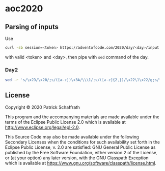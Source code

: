 # aoc2020

## Parsing of inputs

Use

```bash
curl -sb session=<token> https://adventofcode.com/2020/day/<day>/input
```

with valid \<token> and \<day>, then pipe with `sed` command of the day.

### Day2

```bash
sed -r 's/\x2D/\x20/;s/([a-z])\x3A/\\\1/;s/([a-z]{2,})/\x22\1\x22/g;s/^/\[/;s/$/\]/'
```

## License

Copyright © 2020 Patrick Schaffrath

This program and the accompanying materials are made available under the
terms of the Eclipse Public License 2.0 which is available at
http://www.eclipse.org/legal/epl-2.0.

This Source Code may also be made available under the following Secondary
Licenses when the conditions for such availability set forth in the Eclipse
Public License, v. 2.0 are satisfied: GNU General Public License as published by
the Free Software Foundation, either version 2 of the License, or (at your
option) any later version, with the GNU Classpath Exception which is available
at https://www.gnu.org/software/classpath/license.html.
